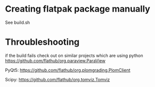 # Creating flatpak package manually
See build.sh


# Throubleshooting
if the build fails check out on similar projects which are using python
https://github.com/flathub/org.paraview.ParaView

PyQt5:
https://github.com/flathub/org.plomgrading.PlomClient

Scipy:
https://github.com/flathub/org.tomviz.Tomviz
